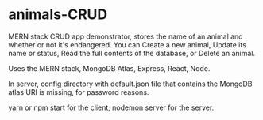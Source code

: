 # animals-CRUD
MERN stack CRUD app demonstrator, stores the name of an animal and whether or not it's endangered. You can Create a new animal,
Update its name or status, Read the full contents of the database, or Delete an animal. 

Uses the MERN stack, MongoDB Atlas, Express, React, Node. 

In server, config directory with default.json file that contains the MongoDB atlas URI is missing, for password reasons.

yarn or npm start for the client, nodemon server for the server. 
